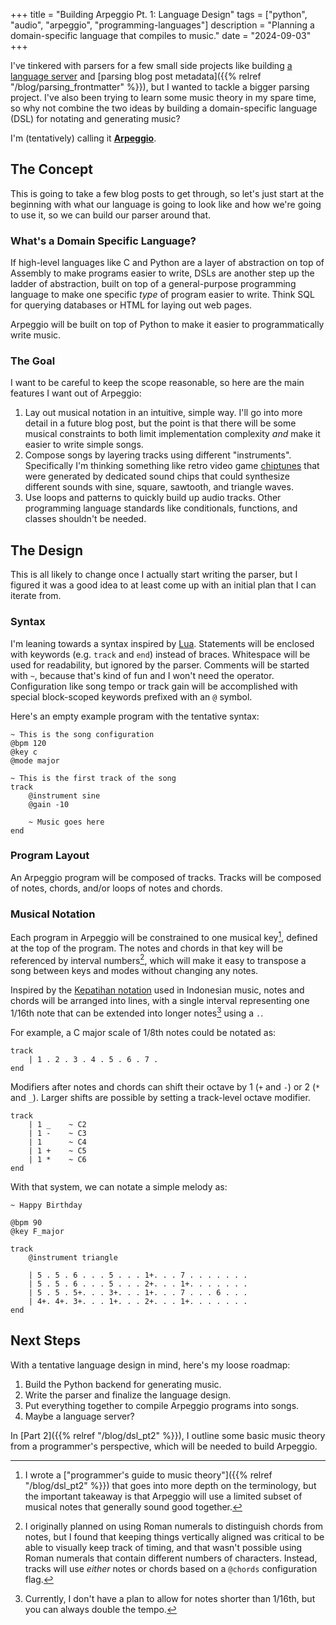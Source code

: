 +++
title = "Building Arpeggio Pt. 1: Language Design"
tags = ["python", "audio", "arpeggio", "programming-languages"]
description = "Planning a domain-specific language that compiles to music."
date = "2024-09-03"
+++

I've tinkered with parsers for a few small side projects like building [a language server](https://github.com/aazuspan/spinasm-lsp) and [parsing blog post metadata]({{% relref "/blog/parsing_frontmatter" %}}), but I wanted to tackle a bigger parsing project. I've also been trying to learn some music theory in my spare time, so why not combine the two ideas by building a domain-specific language (DSL) for notating and generating music?

I'm (tentatively) calling it [**Arpeggio**](/tag/arpeggio).

## The Concept

This is going to take a few blog posts to get through, so let's just start at the beginning with what our language is going to look like and how we're going to use it, so we can build our parser around that.

### What's a Domain Specific Language?

If high-level languages like C and Python are a layer of abstraction on top of Assembly to make programs easier to write, DSLs are another step up the ladder of abstraction, built on top of a general-purpose programming language to make one specific *type* of program easier to write. Think SQL for querying databases or HTML for laying out web pages.

Arpeggio will be built on top of Python to make it easier to programmatically write music.

### The Goal

I want to be careful to keep the scope reasonable, so here are the main features I want out of Arpeggio:

1. Lay out musical notation in an intuitive, simple way. I'll go into more detail in a future blog post, but the point is that there will be some musical constraints to both limit implementation complexity *and* make it easier to write simple songs.
1. Compose songs by layering tracks using different "instruments". Specifically I'm thinking something like retro video game [chiptunes](https://en.wikipedia.org/wiki/Chiptune) that were generated by dedicated sound chips that could synthesize different sounds with sine, square, sawtooth, and triangle waves. 
1. Use loops and patterns to quickly build up audio tracks. Other programming language standards like conditionals, functions, and classes shouldn't be needed.

## The Design

This is all likely to change once I actually start writing the parser, but I figured it was a good idea to at least come up with an initial plan that I can iterate from.

### Syntax

I'm leaning towards a syntax inspired by [Lua](https://www.lua.org/). Statements will be enclosed with keywords (e.g. `track` and `end`) instead of braces. Whitespace will be used for readability, but ignored by the parser. Comments will be started with `~`, because that's kind of fun and I won't need the operator. Configuration like song tempo or track gain will be accomplished with special block-scoped keywords prefixed with an `@` symbol.

Here's an empty example program with the tentative syntax:

```text
~ This is the song configuration
@bpm 120
@key c
@mode major

~ This is the first track of the song
track
    @instrument sine
    @gain -10

    ~ Music goes here
end
```

### Program Layout

An Arpeggio program will be composed of tracks. Tracks will be composed of notes, chords, and/or loops of notes and chords. 

### Musical Notation

Each program in Arpeggio will be constrained to one musical key[^music], defined at the top of the program. The notes and chords in that key will be referenced by interval numbers[^numerals], which will make it easy to transpose a song between keys and modes without changing any notes. 

Inspired by the [Kepatihan notation](https://en.wikipedia.org/wiki/Gamelan_notation#Kepatihan) used in Indonesian music, notes and chords will be arranged into lines, with a single interval representing one 1/16th note that can be extended into longer notes[^shorter] using a `.`.

For example, a C major scale of 1/8th notes could be notated as:

```text
track
    | 1 . 2 . 3 . 4 . 5 . 6 . 7 .
end
```

Modifiers after notes and chords can shift their octave by 1 (`+` and `-`) or 2 (`*` and `_`). Larger shifts are possible by setting a track-level octave modifier.

```text
track
    | 1 _    ~ C2
    | 1 -    ~ C3
    | 1      ~ C4
    | 1 +    ~ C5
    | 1 *    ~ C6
end
```

With that system, we can notate a simple melody as:

```text
~ Happy Birthday

@bpm 90
@key F_major

track
    @instrument triangle

    | 5 . 5 . 6 . . . 5 . . . 1+. . . 7 . . . . . . .
    | 5 . 5 . 6 . . . 5 . . . 2+. . . 1+. . . . . . .
    | 5 . 5 . 5+. . . 3+. . . 1+. . . 7 . . . 6 . . .
    | 4+. 4+. 3+. . . 1+. . . 2+. . . 1+. . . . . . .
end
```

## Next Steps

With a tentative language design in mind, here's my loose roadmap:

1. Build the Python backend for generating music.
1. Write the parser and finalize the language design.
1. Put everything together to compile Arpeggio programs into songs.
1. Maybe a language server?

In [Part 2]({{% relref "/blog/dsl_pt2" %}}), I outline some basic music theory from a programmer's perspective, which will be needed to build Arpeggio.

[^music]: I wrote a ["programmer's guide to music theory"]({{% relref "/blog/dsl_pt2" %}}) that goes into more depth on the terminology, but the important takeaway is that Arpeggio will use a limited subset of musical notes that generally sound good together.

[^numerals]: I originally planned on using Roman numerals to distinguish chords from notes, but I found that keeping things vertically aligned was critical to be able to visually keep track of timing, and that wasn't possible using Roman numerals that contain different numbers of characters. Instead, tracks will use *either* notes or chords based on a `@chords` configuration flag.

[^shorter]: Currently, I don't have a plan to allow for notes shorter than 1/16th, but you can always double the tempo.